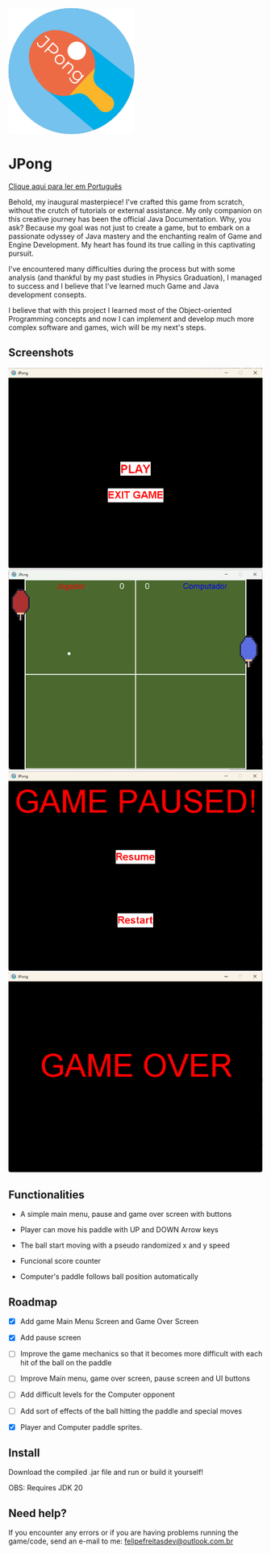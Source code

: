 
![Logo](https://github.com/Marchinner/JPong/blob/master/res/icon.png?raw=true)

# JPong

[Clique aqui para ler em Português](https://github.com/Marchinner/JPong/blob/master/res/README-ptbr.md)

Behold, my inaugural masterpiece! I've crafted this game from scratch, without the crutch of tutorials or external assistance. My only companion on this creative journey has been the official Java Documentation. Why, you ask? Because my goal was not just to create a game, but to embark on a passionate odyssey of Java mastery and the enchanting realm of Game and Engine Development. My heart has found its true calling in this captivating pursuit.

I've encountered many difficulties during the process but with some analysis (and thankful by my past studies in Physics Graduation), I managed to success and I believe that I've learned much Game and Java development consepts.

I believe that with this project I learned most of the Object-oriented Programming concepts and now I can implement and develop much more complex software and games, wich will be my next's steps.


## Screenshots

![App Screenshot](https://github.com/Marchinner/JPong/blob/master/res/mainMenuScreenshot.png?raw=true)
![App Screenshot](https://github.com/Marchinner/JPong/blob/master/res/gameplay.png?raw=true)
![App Screenshot](https://github.com/Marchinner/JPong/blob/master/res/pauseScreenshot.png?raw=true)
![App Screenshot](https://github.com/Marchinner/JPong/blob/master/res/gameOverScreenshot.png?raw=true)


## Functionalities

- A simple main menu, pause and game over screen with buttons

- Player can move his paddle with UP and DOWN Arrow keys

- The ball start moving with a pseudo randomized x and y speed

- Funcional score counter

- Computer's paddle follows ball position automatically


## Roadmap

- [X] Add game Main Menu Screen and Game Over Screen

- [X] Add pause screen

- [ ] Improve the game mechanics so that it becomes more difficult with each hit of the ball on the paddle

- [ ] Improve Main menu, game over screen, pause screen and UI buttons

- [ ] Add difficult levels for the Computer opponent

- [ ] Add sort of effects of the ball hitting the paddle and special moves

- [X] Player and Computer paddle sprites.


## Install

Download the compiled .jar file and run or build it yourself!

OBS: Requires JDK 20
## Need help?

If you encounter any errors or if you are having problems running the game/code, send an e-mail to me: felipefreitasdev@outlook.com.br

